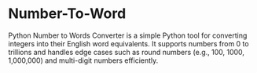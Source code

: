 # Number-To-Word
Python Number to Words Converter is a simple Python tool for converting integers into their English word equivalents. It supports numbers from 0 to trillions and handles edge cases such as round numbers (e.g., 100, 1000, 1,000,000) and multi-digit numbers efficiently.
